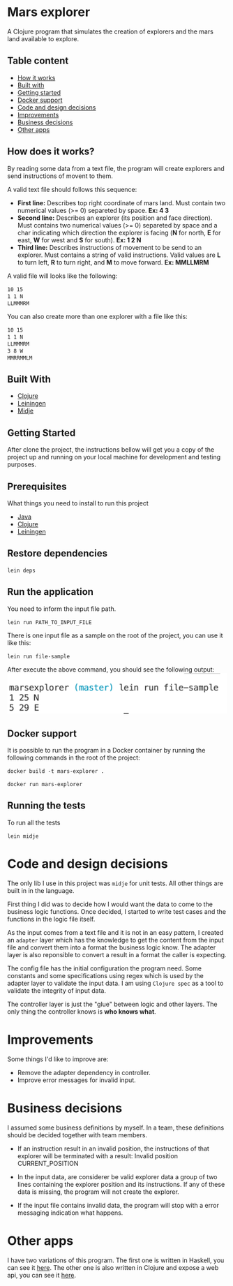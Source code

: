 # Mars explorer
A Clojure program that simulates the creation of explorers and the mars land available to explore.

## Table content
* [How it works](#how-does-it-works)
* [Built with](#built-with)
* [Getting started](#getting-started)
* [Docker support](#docker-support)
* [Code and design decisions](#code-and-design-decisions)
* [Improvements](#improvements)
* [Business decisions](#business-decisions)
* [Other apps](#other-apps)

## How does it works?
By reading some data from a text file, the program will create explorers and send instructions of movent to them.

A valid text file should follows this sequence:

* **First line:** Describes top right coordinate of mars land. Must contain two numerical values (>= 0) separeted by space. **Ex: 4 3**
* **Second line:** Describes an explorer (its position and face direction). Must contains two numerical values (>= 0) separeted by space and a char indicating which direction the explorer is facing (**N** for north, **E** for east, **W** for west and **S** for south). **Ex: 1 2 N**
* **Third line:** Describes instructions of movement to be send to an explorer. Must contains a string of valid instructions. Valid values are **L** to turn left, **R** to turn right, and **M** to move forward. **Ex: MMLLMRM**

A valid file will looks like the following:
```
10 15
1 1 N
LLMMMRM
```

You can also create more than one explorer with a file like this:
```
10 15
1 1 N
LLMMMRM
3 8 W
MMRRMMLM
```

## Built With
* [Clojure](https://clojure.org/)
* [Leiningen](https://leiningen.org/)
* [Midje](https://github.com/marick/Midje)

## Getting Started

After clone the project, the instructions bellow will get you a copy of the project up and running on your local machine for development and testing purposes.

## Prerequisites

What things you need to install to run this project

* [Java](http://www.oracle.com/technetwork/pt/java/javase/downloads/jdk8-downloads-2133151.html)
* [Clojure](https://clojure.org/guides/getting_started)
* [Leiningen](https://leiningen.org/)

## Restore dependencies
```
lein deps
```

## Run the application

You need to inform the input file path.

```
lein run PATH_TO_INPUT_FILE
```

There is one input file as a sample on the root of the project, you can use it like this:
```
lein run file-sample
```

After execute the above command, you should see the following output:
![Output result](output-result.png)

## Docker support
It is possible to run the program in a Docker container by running the following commands in the root of the project:

```
docker build -t mars-explorer .
```
```
docker run mars-explorer
```

## Running the tests

To run all the tests
```
lein midje
```

# Code and design decisions
The only lib I use in this project was `midje` for unit tests. All other things are built in in the language.

First thing I did was to decide how I would want the data to come to the business logic functions. Once decided, I started to write test cases and the functions in the logic file itself.

As the input comes from a text file and it is not in an easy pattern, I created an `adapter` layer which has the knowledge to get the content from the input file and convert them into a format the business logic know. The adapter layer is also reponsible to convert a result in a format the caller is expecting.

The config file has the initial configuration the program need. Some constants and some specifications using regex which is used by the adapter layer to validate the input data. I am using `Clojure spec` as a tool to validate the integrity of input data.

The controller layer is just the "glue" between logic and other layers. The only thing the controller knows is **who knows what**.

# Improvements
Some things I'd like to improve are:
* Remove the adapter dependency in controller.
* Improve error messages for invalid input.

# Business decisions
I assumed some business definitions by myself. In a team, these definitions should be decided together with team members.

* If an instruction result in an invalid position, the instructions of that explorer will be terminated with a result: Invalid position CURRENT_POSITION

* In the input data, are considerer be valid explorer data a group of two lines containing the explorer position and its instructions. If any of these data is missing, the program will not create the explorer.

* If the input file contains invalid data, the program will stop with a error messaging indication what happens.

# Other apps
I have two variations of this program. The first one is written in Haskell, you can see it [here](https://github.com/WennderSantos/turtlechallange). The other one is also written in Clojure and expose a web api, you can see it [here](https://github.com/WennderSantos/robotsanddinosaurs).